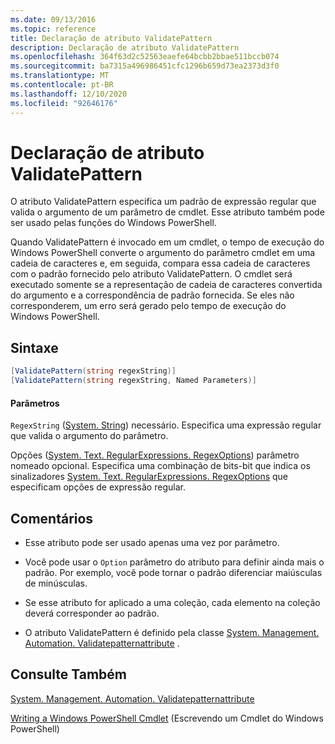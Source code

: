 ```yaml
---
ms.date: 09/13/2016
ms.topic: reference
title: Declaração de atributo ValidatePattern
description: Declaração de atributo ValidatePattern
ms.openlocfilehash: 364f63d2c52563eaefe64bcbb2bbae511bccb074
ms.sourcegitcommit: ba7315a496986451cfc1296b659d73ea2373d3f0
ms.translationtype: MT
ms.contentlocale: pt-BR
ms.lasthandoff: 12/10/2020
ms.locfileid: "92646176"
---
```

# <a name="validatepattern-attribute-declaration"></a>Declaração de atributo ValidatePattern

O atributo ValidatePattern especifica um padrão de expressão regular que valida o argumento de um parâmetro de cmdlet. Esse atributo também pode ser usado pelas funções do Windows PowerShell.

Quando ValidatePattern é invocado em um cmdlet, o tempo de execução do Windows PowerShell converte o argumento do parâmetro cmdlet em uma cadeia de caracteres e, em seguida, compara essa cadeia de caracteres com o padrão fornecido pelo atributo ValidatePattern. O cmdlet será executado somente se a representação de cadeia de caracteres convertida do argumento e a correspondência de padrão fornecida. Se eles não corresponderem, um erro será gerado pelo tempo de execução do Windows PowerShell.

## <a name="syntax"></a>Sintaxe

```csharp
[ValidatePattern(string regexString)]
[ValidatePattern(string regexString, Named Parameters)]
```

#### <a name="parameters"></a>Parâmetros

`RegexString` ([System. String](/dotnet/api/System.String)) necessário. Especifica uma expressão regular que valida o argumento do parâmetro.

Opções ([System. Text. RegularExpressions. RegexOptions](/dotnet/api/System.Text.RegularExpressions.RegexOptions)) parâmetro nomeado opcional. Especifica uma combinação de bits-bit que indica os sinalizadores [System. Text. RegularExpressions. RegexOptions](/dotnet/api/System.Text.RegularExpressions.RegexOptions) que especificam opções de expressão regular.

## <a name="remarks"></a>Comentários

- Esse atributo pode ser usado apenas uma vez por parâmetro.

- Você pode usar o `Option` parâmetro do atributo para definir ainda mais o padrão. Por exemplo, você pode tornar o padrão diferenciar maiúsculas de minúsculas.

- Se esse atributo for aplicado a uma coleção, cada elemento na coleção deverá corresponder ao padrão.

- O atributo ValidatePattern é definido pela classe [System. Management. Automation. Validatepatternattribute](/dotnet/api/System.Management.Automation.ValidatePatternAttribute) .

## <a name="see-also"></a>Consulte Também

[System. Management. Automation. Validatepatternattribute](/dotnet/api/System.Management.Automation.ValidatePatternAttribute)

[Writing a Windows PowerShell Cmdlet](./writing-a-windows-powershell-cmdlet.md) (Escrevendo um Cmdlet do Windows PowerShell)
